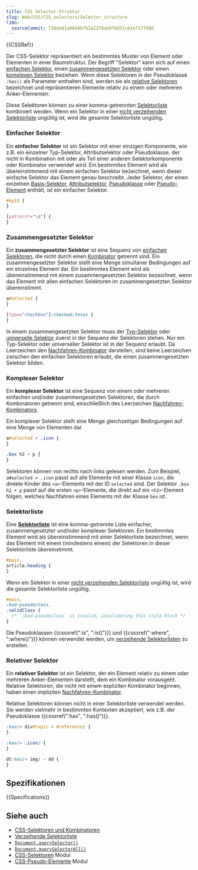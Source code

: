 ```yaml
---
title: CSS Selector-Struktur
slug: Web/CSS/CSS_selectors/Selector_structure
l10n:
  sourceCommit: 716da01a0644bf92a2178ab8f0d51c61e717f806
---
```


{{CSSRef}}

Der CSS-Selektor repräsentiert ein bestimmtes Muster von Element oder Elementen in einer Baumstruktur. Der Begriff "Selektor" kann sich auf einen [einfachen Selektor](#einfacher_selektor), einen [zusammengesetzten Selektor](#zusammengesetzter_selektor) oder einen [komplexen Selektor](#komplexer_selektor) beziehen. Wenn diese Selektoren in der Pseudoklasse `:has()` als Parameter enthalten sind, werden sie als [relative Selektoren](#relativer_selektor) bezeichnet und repräsentieren Elemente relativ zu einem oder mehreren Anker-Elementen.

Diese Selektoren können zu einer komma-getrennten [Selektorliste](#selektorliste) kombiniert werden. Wenn ein Selektor in einer [nicht verzeihenden Selektorliste](/de/docs/Web/CSS/Selector_list#valid_and_invalid_selector_lists) ungültig ist, wird die gesamte Selektorliste ungültig.

### Einfacher Selektor

Ein **einfacher Selektor** ist ein Selektor mit einer einzigen Komponente, wie z.B. ein einzelner Typ-Selektor, Attributselektor oder Pseudoklasse, der nicht in Kombination mit oder als Teil einer anderen Selektorkomponente oder Kombinator verwendet wird. Ein bestimmtes Element wird als übereinstimmend mit einem einfachen Selektor bezeichnet, wenn dieser einfache Selektor das Element genau beschreibt. Jeder Selektor, der einen einzelnen [Basis-Selektor](/de/docs/Web/CSS/CSS_selectors/Selectors_and_combinators#basic_selectors), [Attributselektor](/de/docs/Web/CSS/Attribute_selectors), [Pseudoklasse](/de/docs/Web/CSS/Pseudo-classes) oder [Pseudo-Element](/de/docs/Web/CSS/Pseudo-elements) enthält, ist ein einfacher Selektor.

```css
#myId {
}

[pattern*="\d"] {
}
```

### Zusammengesetzter Selektor

Ein **zusammengesetzter Selektor** ist eine Sequenz von [einfachen Selektoren](#einfacher_selektor), die nicht durch einen [Kombinator](/de/docs/Web/CSS/CSS_selectors/Selectors_and_combinators#combinators) getrennt sind. Ein zusammengesetzter Selektor stellt eine Menge simultaner Bedingungen auf ein einzelnes Element dar. Ein bestimmtes Element wird als übereinstimmend mit einem zusammengesetzten Selektor bezeichnet, wenn das Element mit allen einfachen Selektoren im zusammengesetzten Selektor übereinstimmt.

```css
a#selected {
}

[type="checkbox"]:checked:focus {
}
```

In einem zusammengesetzten Selektor muss der [Typ-Selektor](/de/docs/Web/CSS/Type_selectors) oder [universelle Selektor](/de/docs/Web/CSS/Universal_selectors) zuerst in der Sequenz der Selektoren stehen. Nur ein Typ-Selektor oder universeller Selektor ist in der Sequenz erlaubt. Da Leerzeichen den [Nachfahren-Kombinator](/de/docs/Web/CSS/Descendant_combinator) darstellen, sind keine Leerzeichen zwischen den einfachen Selektoren erlaubt, die einen zusammengesetzten Selektor bilden.

### Komplexer Selektor

Ein **komplexer Selektor** ist eine Sequenz von einem oder mehreren einfachen und/oder zusammengesetzten Selektoren, die durch Kombinatoren getrennt sind, einschließlich des Leerzeichen [Nachfahren-Kombinators](/de/docs/Web/CSS/Descendant_combinator).

Ein komplexer Selektor stellt eine Menge gleichzeitiger Bedingungen auf eine Menge von Elementen dar.

```css
a#selected > .icon {
}

.box h2 + p {
}
```

Selektoren können von rechts nach links gelesen werden. Zum Beispiel, `a#selected > .icon` passt auf alle Elemente mit einer Klasse `icon`, die direkte Kinder des `<a>`-Elements mit der ID `selected` sind. Der Selektor `.box h2 + p` passt auf die ersten `<p>`-Elemente, die direkt auf ein `<h2>`-Element folgen, welches Nachfahren eines Elements mit der Klasse `box` ist.

### Selektorliste

Eine [**Selektorliste**](/de/docs/Web/CSS/Selector_list) ist eine komma-getrennte Liste einfacher, zusammengesetzter und/oder komplexer Selektoren. Ein bestimmtes Element wird als übereinstimmend mit einer Selektorliste bezeichnet, wenn das Element mit einem (mindestens einem) der Selektoren in dieser Selektorliste übereinstimmt.

```css
#main,
article.heading {
}
```

Wenn ein Selektor in einer [nicht verzeihenden Selektorliste](/de/docs/Web/CSS/Selector_list#valid_and_invalid_selector_lists) ungültig ist, wird die gesamte Selektorliste ungültig.

```css
#main,
:bad-pseudoclass,
.validClass {
  /* `:bad-pseudoclass` is invalid, invalidating this style block */
}
```

Die Pseudoklassen {{cssxref(":is", ":is()")}} und {{cssxref(":where", ":where()")}} können verwendet werden, um [verzeihende Selektorlisten](/de/docs/Web/CSS/Selector_list#forgiving_selector_list) zu erstellen.

### Relativer Selektor

Ein **relativer Selektor** ist ein Selektor, der ein Element relativ zu einem oder mehreren Anker-Elementen darstellt, dem ein Kombinator vorausgeht. Relative Selektoren, die nicht mit einem expliziten Kombinator beginnen, haben einen impliziten [Nachfahren-Kombinator](/de/docs/Web/CSS/Descendant_combinator).

Relative Selektoren können nicht in einer Selektorliste verwendet werden. Sie werden vielmehr in bestimmten Kontexten akzeptiert, wie z.B. der Pseudoklasse {{cssxref(":has", ":has()")}}.

```css
:has(+ div#topic > #reference) {
}

:has(> .icon) {
}

dt:has(+ img) ~ dd {
}
```

## Spezifikationen

{{Specifications}}

## Siehe auch

- [CSS-Selektoren und Kombinatoren](/de/docs/Web/CSS/CSS_selectors/Selectors_and_combinators)
- [Verzeihende Selektorliste](/de/docs/Web/CSS/Selector_list#forgiving_selector_list)
- [`Document.querySelector()`](/de/docs/Web/API/Document/querySelector)
- [`Document.querySelectorAll()`](/de/docs/Web/API/Document/querySelectorAll)
- [CSS-Selektoren](/de/docs/Web/CSS/CSS_selectors) Modul
- [CSS-Pseudo-Elemente](/de/docs/Web/CSS/CSS_pseudo-elements) Modul
